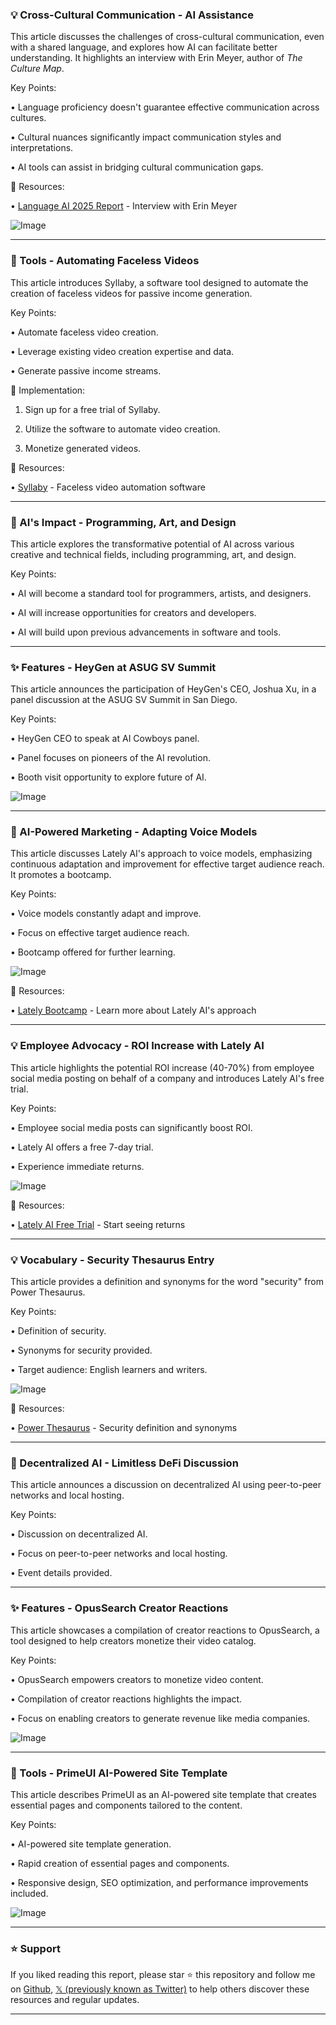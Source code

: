 ### 💡 Cross-Cultural Communication - AI Assistance

This article discusses the challenges of cross-cultural communication, even with a shared language, and explores how AI can facilitate better understanding.  It highlights an interview with Erin Meyer, author of *The Culture Map*.

Key Points:

•  Language proficiency doesn't guarantee effective communication across cultures.


•  Cultural nuances significantly impact communication styles and interpretations.


• AI tools can assist in bridging cultural communication gaps.


🔗 Resources:

• [Language AI 2025 Report](https://brnw.ch/21wRQPK) - Interview with Erin Meyer


![Image](https://pbs.twimg.com/ext_tw_video_thumb/1909513065151832064/pu/img/KNerG7LkcpkiK8re.jpg)

---
### 🚀 Tools - Automating Faceless Videos

This article introduces Syllaby, a software tool designed to automate the creation of faceless videos for passive income generation.

Key Points:

•  Automate faceless video creation.


•  Leverage existing video creation expertise and data.


•  Generate passive income streams.


🚀 Implementation:

1. Sign up for a free trial of Syllaby.


2. Utilize the software to automate video creation.


3. Monetize generated videos.


🔗 Resources:

• [Syllaby](https://syllaby.io) - Faceless video automation software


---
### 🤖 AI's Impact - Programming, Art, and Design

This article explores the transformative potential of AI across various creative and technical fields, including programming, art, and design.

Key Points:

• AI will become a standard tool for programmers, artists, and designers.


• AI will increase opportunities for creators and developers.


• AI will build upon previous advancements in software and tools.



---
### ✨ Features - HeyGen at ASUG SV Summit

This article announces the participation of HeyGen's CEO, Joshua Xu, in a panel discussion at the ASUG SV Summit in San Diego.

Key Points:

• HeyGen CEO to speak at AI Cowboys panel.


• Panel focuses on pioneers of the AI revolution.


•  Booth visit opportunity to explore future of AI.


![Image](https://pbs.twimg.com/media/Gn-3_ytbwAER3aO?format=jpg&name=small)

---
### 🤖 AI-Powered Marketing - Adapting Voice Models

This article discusses Lately AI's approach to voice models, emphasizing continuous adaptation and improvement for effective target audience reach.  It promotes a bootcamp.

Key Points:

• Voice models constantly adapt and improve.


• Focus on effective target audience reach.


•  Bootcamp offered for further learning.



![Image](https://pbs.twimg.com/media/Gn8OJJxWEAApzzN?format=png&name=small)

🔗 Resources:

• [Lately Bootcamp](https://bit.ly/4ddLs9u) - Learn more about Lately AI's approach


---
### 💡 Employee Advocacy - ROI Increase with Lately AI

This article highlights the potential ROI increase (40-70%) from employee social media posting on behalf of a company and introduces Lately AI's free trial.

Key Points:

• Employee social media posts can significantly boost ROI.


•  Lately AI offers a free 7-day trial.


•  Experience immediate returns.


![Image](https://pbs.twimg.com/media/Gn8KK-dXwAAseoq?format=png&name=small)

🔗 Resources:

• [Lately AI Free Trial](https://bit.ly/4ddLs9u) - Start seeing returns


---
### 💡 Vocabulary - Security Thesaurus Entry

This article provides a definition and synonyms for the word "security" from Power Thesaurus.

Key Points:

• Definition of security.


•  Synonyms for security provided.


•  Target audience: English learners and writers.



![Image](https://pbs.twimg.com/media/Gn3EdNMXYAAigI6?format=jpg&name=small)

🔗 Resources:

• [Power Thesaurus](http://thsr.us/security) - Security definition and synonyms


---
### 🤖 Decentralized AI - Limitless DeFi Discussion

This article announces a discussion on decentralized AI using peer-to-peer networks and local hosting.

Key Points:

• Discussion on decentralized AI.


•  Focus on peer-to-peer networks and local hosting.


•  Event details provided.



---
### ✨ Features - OpusSearch Creator Reactions

This article showcases a compilation of creator reactions to OpusSearch, a tool designed to help creators monetize their video catalog.

Key Points:

• OpusSearch empowers creators to monetize video content.


•  Compilation of creator reactions highlights the impact.


•  Focus on enabling creators to generate revenue like media companies.



![Image](https://pbs.twimg.com/ext_tw_video_thumb/1907954464935628800/pu/img/C0KijNdmQBuCp5V-.jpg)

---
### 🚀 Tools - PrimeUI AI-Powered Site Template

This article describes PrimeUI as an AI-powered site template that creates essential pages and components tailored to the content.

Key Points:

•  AI-powered site template generation.


•  Rapid creation of essential pages and components.


•  Responsive design, SEO optimization, and performance improvements included.


![Image](https://pbs.twimg.com/ext_tw_video_thumb/1908159184014573568/pu/img/x7cXvOOe7ztXByUe.jpg)


---

### ⭐️ Support

If you liked reading this report, please star ⭐️ this repository and follow me on [Github](https://github.com/Drix10), [𝕏 (previously known as Twitter)](https://x.com/DRIX_10_) to help others discover these resources and regular updates.

---